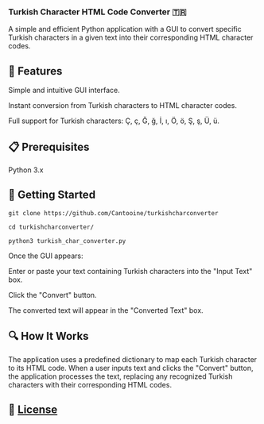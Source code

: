### Turkish Character HTML Code Converter 🇹🇷

A simple and efficient Python application with a GUI to convert specific Turkish characters in a given text into their corresponding HTML character codes.

## 🌟 Features

Simple and intuitive GUI interface.

Instant conversion from Turkish characters to HTML character codes.

Full support for Turkish characters: Ç, ç, Ğ, ğ, İ, ı, Ö, ö, Ş, ş, Ü, ü.


## 📋 Prerequisites
Python 3.x

## 🚀 Getting Started

```
git clone https://github.com/Cantooine/turkishcharconverter
```
```
cd turkishcharconverter/
```
```
python3 turkish_char_converter.py
```
Once the GUI appears:

Enter or paste your text containing Turkish characters into the "Input Text" box.

Click the "Convert" button.

The converted text will appear in the "Converted Text" box.

## 🔍 How It Works

The application uses a predefined dictionary to map each Turkish character to its HTML code. When a user inputs text and clicks the "Convert" button, the application processes the text, replacing any recognized Turkish characters with their corresponding HTML codes.

## 📄 [License](https://i.etsystatic.com/15378848/r/il/0fb5f6/5227105783/il_1588xN.5227105783_8g96.jpg)


